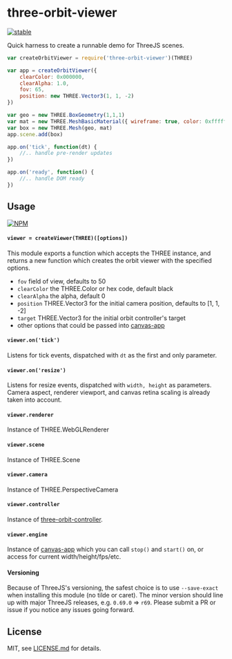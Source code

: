 # three-orbit-viewer

[![stable](http://badges.github.io/stability-badges/dist/stable.svg)](http://github.com/badges/stability-badges)

Quick harness to create a runnable demo for ThreeJS scenes.

```js
var createOrbitViewer = require('three-orbit-viewer')(THREE)

var app = createOrbitViewer({
    clearColor: 0x000000,
    clearAlpha: 1.0,
    fov: 65,
    position: new THREE.Vector3(1, 1, -2)
})

var geo = new THREE.BoxGeometry(1,1,1)
var mat = new THREE.MeshBasicMaterial({ wireframe: true, color: 0xffffff })
var box = new THREE.Mesh(geo, mat)
app.scene.add(box)

app.on('tick', function(dt) {
    //.. handle pre-render updates    
})

app.on('ready', function() {
    //.. handle DOM ready 
})
```

## Usage

[![NPM](https://nodei.co/npm/three-orbit-viewer.png)](https://nodei.co/npm/three-orbit-viewer/)

#### `viewer = createViewer(THREE)([options])`

This module exports a function which accepts the THREE instance, and returns a new function which creates the orbit viewer with the specified options. 


- `fov` field of view, defaults to 50
- `clearColor` the THREE.Color or hex code, default black
- `clearAlpha` the alpha, default 0
- `position` THREE.Vector3 for the initial camera position, defaults to [1, 1, -2]
- `target` THREE.Vector3 for the initial orbit controller's target
- other options that could be passed into [canvas-app](https://www.npmjs.org/package/canvas-app)

#### `viewer.on('tick')`

Listens for tick events, dispatched with `dt` as the first and only parameter.

#### `viewer.on('resize')`

Listens for resize events, dispatched with `width, height` as parameters. Camera aspect, renderer viewport, and canvas retina scaling is already taken into account.

#### `viewer.renderer`

Instance of THREE.WebGLRenderer

#### `viewer.scene`

Instance of THREE.Scene

#### `viewer.camera`

Instance of THREE.PerspectiveCamera

#### `viewer.controller`

Instance of [three-orbit-controller](https://www.npmjs.org/package/three-orbit-controller).

#### `viewer.engine`

Instance of [canvas-app](https://www.npmjs.org/package/canvas-app) which you can call `stop()` and `start()` on, or access for current width/height/fps/etc.

#### Versioning

Because of ThreeJS's versioning, the safest choice is to use `--save-exact` when installing this module (no tilde or caret). The minor version should line up with major ThreeJS releases, e.g. `0.69.0` => `r69`. Please submit a PR or issue if you notice any issues going forward. 

## License

MIT, see [LICENSE.md](http://github.com/mattdesl/three-orbit-viewer/blob/master/LICENSE.md) for details.